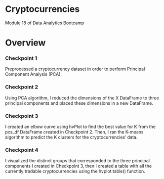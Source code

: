 # Cryptocurrencies
Module 18 of Data Analytics Bootcamp

# Overview

### Checkpoint 1
Preprocessed a cryptocurrency dataset in order to perform Principal Component Analysis (PCA).

### Checkpoint 2
Using PCA algorithm, I reduced the dimensions of the X DataFrame to three principal components and placed these dimensions in a new DataFrame.

### Checkpoint 3
I created an elbow curve using hvPlot to find the best value for K from the pcs_df DataFrame created in Checkpoint 2. Then, I ran the K-means algorithm to predict the K clusters for the cryptocurrencies’ data.

### Checkpoint 4
I visualized the distinct groups that corresponded to the three principal components I created in Checkpoint 3, then I created a table with all the currently tradable cryptocurrencies using the hvplot.table() function.

